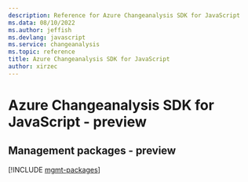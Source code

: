 ```yaml
---
description: Reference for Azure Changeanalysis SDK for JavaScript
ms.data: 08/10/2022
ms.author: jeffish
ms.devlang: javascript
ms.service: changeanalysis
ms.topic: reference
title: Azure Changeanalysis SDK for JavaScript
author: xirzec
---
```

# Azure Changeanalysis SDK for JavaScript - preview

## Management packages - preview
[!INCLUDE [mgmt-packages](changeanalysis-mgmt-index.md)]

